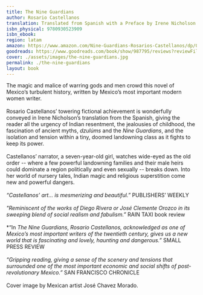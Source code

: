 ```yaml
---
title: The Nine Guardians
author: Rosario Castellanos
translation: Translated from Spanish with a Preface by Irene Nicholson
isbn_physical: 9780930523909
isbn_ebook: 
region: latam
amazon: https://www.amazon.com/Nine-Guardians-Rosarios-Castellanos/dp/0930523903/ref=tmm_pap_swatch_0?_encoding=UTF8&qid=&sr=
goodreads: https://www.goodreads.com/book/show/987795/reviews?reviewFilters={%22workId%22:%22kca://work/amzn1.gr.work.v1.1XZ-0KxcfszErrKZkwgnDA%22,%22after%22:%22MzAyLDE2NTc5MDEwMDQ1MTg%22}
cover: ./assets/images/the-nine-guardians.jpg
permalink: ./the-nine-guardians
layout: book
---
```

The magic and malice of warring gods and men crowd this novel of Mexico’s turbulent history, written by Mexico’s most important modern women writer. 
<br> <br>
Rosario Castellanos’ towering fictional achievement is wonderfully conveyed in Irene Nicholson’s translation from the Spanish, giving the reader all the urgency of Indian resentment, the jealousies of childhood, the fascination of ancient myths, *dzulúms* and the *Nine Guardians*, and the isolation and tension within a tiny, doomed landowning class as it fights to keep its power. 
<br><br>
Castellanos’ narrator, a seven-year-old girl, watches wide-eyed as the old order -- where a few powerful landowning families and their male heirs could dominate a region politically and even sexually -- breaks down. Into her world of nursery tales, Indian magic and religious superstition come new and powerful dangers.
<br><br>
 *“Castellanos’ art... is mesmerizing and beautiful.”* PUBLISHERS’ WEEKLY
<br><br>
*"Reminiscent of the works of Diego Rivera or José Clemente Orozco in its sweeping blend of social realism and fabulism.”* RAIN TAXI book review
<br><br>
*“In *The Nine Guardians*, *Rosario Castellanos, acknowledged as one of Mexico’s most important writers of the twentieth century, gives us a new world that is fascinating and lovely, haunting and dangerous.”* SMALL PRESS REVIEW
<br><br>
*“Gripping reading, giving a sense of the scenery and tensions that surrounded one of the most important economic and social shifts of post-revolutionary Mexico.”*
SAN FRANCISCO CHRONICLE
<br><br>
Cover image by Mexican artist José Chavez Morado.
